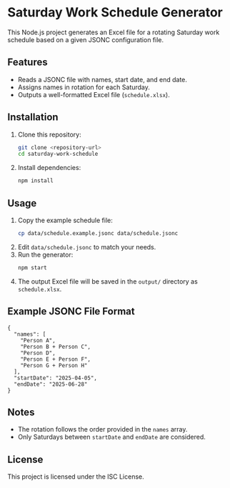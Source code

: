 # Saturday Work Schedule Generator

This Node.js project generates an Excel file for a rotating Saturday work schedule based on a given JSONC configuration file.

## Features
- Reads a JSONC file with names, start date, and end date.
- Assigns names in rotation for each Saturday.
- Outputs a well-formatted Excel file (`schedule.xlsx`).

## Installation
1. Clone this repository:
   ```sh
   git clone <repository-url>
   cd saturday-work-schedule
   ```
2. Install dependencies:
   ```sh
   npm install
   ```

## Usage
1. Copy the example schedule file:
   ```sh
   cp data/schedule.example.jsonc data/schedule.jsonc
   ```
2. Edit `data/schedule.jsonc` to match your needs.
3. Run the generator:
   ```sh
   npm start
   ```
4. The output Excel file will be saved in the `output/` directory as `schedule.xlsx`.

## Example JSONC File Format
```jsonc
{
  "names": [
    "Person A",
    "Person B + Person C",
    "Person D",
    "Person E + Person F",
    "Person G + Person H"
  ],
  "startDate": "2025-04-05",
  "endDate": "2025-06-28"
}
```

## Notes
- The rotation follows the order provided in the `names` array.
- Only Saturdays between `startDate` and `endDate` are considered.

## License
This project is licensed under the ISC License.

